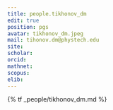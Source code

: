 ```yaml
---
title: people.tikhonov_dm
edit: true
position: pgs
avatar: tikhonov_dm.jpeg
mail: tihonov.dm@phystech.edu
site:
scholar:
orcid:
mathnet:
scopus:
elib:
---
```


{% tf _people/tikhonov_dm.md %}
